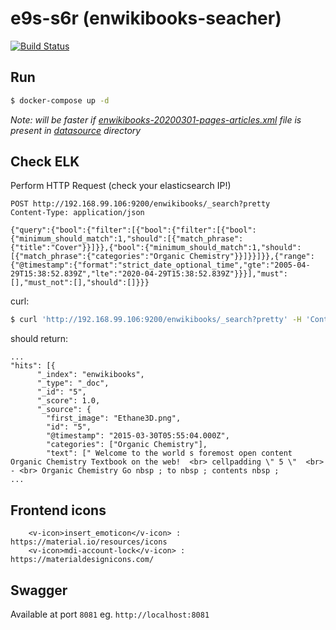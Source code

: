 # e9s-s6r (enwikibooks-seacher)

[![Build Status](https://travis-ci.com/hvvka/wielki-sniffer.svg?token=AtJu5RATvaNahLGCYye5&branch=master)](https://travis-ci.com/hvvka/wielki-sniffer)

## Run

```bash
$ docker-compose up -d
```

_Note: will be faster if [enwikibooks-20200301-pages-articles.xml](https://ftp.acc.umu.se/mirror/wikimedia.org/dumps/enwikibooks/20200301/enwikibooks-20200301-pages-articles.xml.bz2) file 
is present in [datasource](./datasource) directory_ 

## Check ELK

Perform HTTP Request (check your elasticsearch IP!)
```
POST http://192.168.99.106:9200/enwikibooks/_search?pretty
Content-Type: application/json

{"query":{"bool":{"filter":[{"bool":{"filter":[{"bool":{"minimum_should_match":1,"should":[{"match_phrase":{"title":"Cover"}}]}},{"bool":{"minimum_should_match":1,"should":[{"match_phrase":{"categories":"Organic Chemistry"}}]}}]}},{"range":{"@timestamp":{"format":"strict_date_optional_time","gte":"2005-04-29T15:38:52.839Z","lte":"2020-04-29T15:38:52.839Z"}}}],"must":[],"must_not":[],"should":[]}}}
```

curl:
```bash
$ curl 'http://192.168.99.106:9200/enwikibooks/_search?pretty' -H 'Content-Type: application/json' --data '{"query":{"bool":{"filter":[{"bool":{"filter":[{"bool":{"minimum_should_match":1,"should":[{"match_phrase":{"title":"Cover"}}]}},{"bool":{"minimum_should_match":1,"should":[{"match_phrase":{"categories":"Organic Chemistry"}}]}}]}},{"range":{"@timestamp":{"format":"strict_date_optional_time","gte":"2005-04-29T15:38:52.839Z","lte":"2020-04-29T15:38:52.839Z"}}}],"must":[],"must_not":[],"should":[]}}}'
```

should return:
```
...
"hits": [{
      "_index": "enwikibooks",
      "_type": "_doc",
      "_id": "5",
      "_score": 1.0,
      "_source": {
        "first_image": "Ethane3D.png",
        "id": "5",
        "@timestamp": "2015-03-30T05:55:04.000Z",
        "categories": ["Organic Chemistry"],
        "text": [" Welcome to the world s foremost open content Organic Chemistry Textbook on the web!  <br> cellpadding \" 5 \"  <br> - <br> Organic Chemistry Go nbsp ; to nbsp ; contents nbsp ; 
...
```

## Frontend icons

```
    <v-icon>insert_emoticon</v-icon> : https://material.io/resources/icons
    <v-icon>mdi-account-lock</v-icon> : https://materialdesignicons.com/
```

## Swagger
Available at port `8081` eg. `http://localhost:8081`